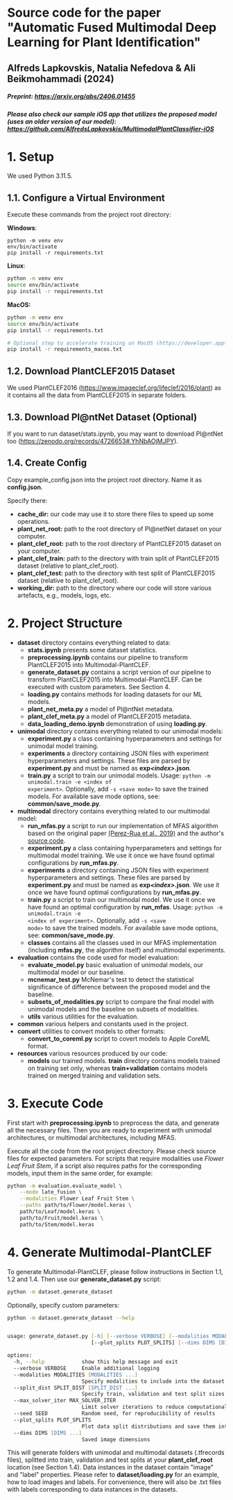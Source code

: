 # Source code for the paper "Automatic Fused Multimodal Deep Learning for Plant Identification"

## Alfreds Lapkovskis, Natalia Nefedova & Ali Beikmohammadi (2024)

##### Preprint: https://arxiv.org/abs/2406.01455

##### Please also check our sample iOS app that utilizes the proposed model (uses an older version of our model): https://github.com/AlfredsLapkovskis/MultimodalPlantClassifier-iOS

# 1. Setup

We used Python 3.11.5.

## 1.1. Configure a Virtual Environment

Execute these commands from the project root directory:

**Windows**:
```batch
python -m venv env
env/bin/activate
pip install -r requirements.txt
```

**Linux**:
```bash
python -m venv env
source env/bin/activate
pip install -r requirements.txt
```

**MacOS:**
```zsh
python -m venv env
source env/bin/activate
pip install -r requirements.txt

# Optional step to accelerate training on MacOS (https://developer.apple.com/metal/tensorflow-plugin/)
pip install -r requirements_macos.txt
```

## 1.2. Download PlantCLEF2015 Dataset

We used PlantCLEF2016 (https://www.imageclef.org/lifeclef/2016/plant) as it contains all the data from PlantCLEF2015 in separate folders.

## 1.3. Download Pl@ntNet Dataset (Optional)

If you want to run dataset/stats.ipynb, you may want to download Pl@ntNet too (https://zenodo.org/records/4726653#.YhNbAOjMJPY).

## 1.4. Create Config

Copy example_config.json into the project root directory. Name it as **config.json**.

Specify there:

- **cache_dir:** our code may use it to store there files to speed up some operations.
- **plant_net_root:** path to the root directory of Pl@netNet dataset on your computer.
- **plant_clef_root:** path to the root directory of PlantCLEF2015 dataset on your computer.
- **plant_clef_train:** path to the directory with train split of PlantCLEF2015 dataset (relative to plant_clef_root).
- **plant_clef_test:** path to the directory with test split of PlantCLEF2015 dataset (relative to plant_clef_root).
- **working_dir:** path to the directory where our code will store various artefacts, e.g., models, logs, etc.

# 2. Project Structure

- **dataset** directory contains everything related to data:
    - **stats.ipynb** presents some dataset statistics.
    - **preprocessing.ipynb** contains our pipeline to transform PlantCLEF2015 into Multimodal-PlantCLEF.
    - **generate_dataset.py** contains a script version of our pipeline to transform PlantCLEF2015 into Multimodal-PlantCLEF. Can be executed with custom parameters. See Section 4.
    - **loading.py** contains methods for loading datasets for our ML models.
    - **plant_net_meta.py** a model of Pl@ntNet metadata.
    - **plant_clef_meta.py** a model of PlantCLEF2015 metadata.
    - **data_loading_demo.ipynb** demonstration of using **loading.py**.
- **unimodal** directory contains everything related to our unimodal models:
    - **experiment.py** a class containing hyperparameters and settings for unimodal model training.
    - **experiments** a directory containing JSON files with experiment hyperparameters and settings. These files are parsed by **experiment.py** and must be named as **exp<i>\<index></i>.json**.
    - **train.py** a script to train our unimodal models. Usage: <code>python -m unimodal.train -e \<index of experiment></code>. Optionally, add <code>-s \<save mode></code> to save the trained models. For available save mode options, see: **common/save_mode.py**.
- **multimodal** directory contains everything related to our multimodal model:
    - **run_mfas.py** a script to run our implementation of MFAS algorithm based on the original paper [(Perez-Rua et al., 2019)](https://www.researchgate.net/publication/338510163_MFAS_Multimodal_Fusion_Architecture_Search) and the author's [source code](https://github.com/jperezrua/mfas).
    - **experiment.py** a class containing hyperparameters and settings for multimodal model training. We use it once we have found optimal configurations by **run_mfas.py**.
    - **experiments** a directory containing JSON files with experiment hyperparameters and settings. These files are parsed by **experiment.py** and must be named as **exp<i>\<index></i>.json**. We use it once we have found optimal configurations by **run_mfas.py**.
    - **train.py** a script to train our multimodal model. We use it once we have found an optimal configuration by **run_mfas**. Usage: <code>python -m unimodal.train -e \<index of experiment></code>. Optionally, add <code>-s \<save mode></code> to save the trained models. For available save mode options, see: **common/save_mode.py**.
    - **classes** contains all the classes used in our MFAS implementation (including **mfas.py**, the algorithm itself) and multimodal experiments.
- **evaluation** contains the code used for model evaluation:
    - **evaluate_model.py** basic evaluation of unimodal models, our multimodal model or our baseline.
    - **mcnemar_test.py** McNemar's test to detect the statistical significance of difference between the proposed model and the baseline.
    - **subsets_of_modalities.py** script to compare the final model with unimodal models and the baseline on subsets of modalities.
    - **utils** various utilities for the evaluation.
- **common** various helpers and constants used in the project.
- **convert** utilities to convert models to other formats:
    - **convert_to_coreml.py** script to covert models to Apple CoreML format.
- **resources** various resources produced by our code:
    - **models** our trained models. **train** directory contains models trained on training set only, whereas **train+validation** contains models trained on merged training and validation sets.

# 3. Execute Code

First start with **preprocessing.ipynb** to preprocess the data, and generate all the necessary files. Then you are ready to experiment with unimodal architectures, or multimodal architectures, including MFAS.

Execute all the code from the root project directory. Please check source files for expected parameters. For scripts that require modalities use _Flower Leaf Fruit Stem_, if a script also requires paths for the corresponding models, input them in the same order, for example:

```zsh
python -m evaluation.evaluate_model \
    --mode late_fusion \
    --modalities Flower Leaf Fruit Stem \
    --paths path/to/Flower/model.keras \
    path/to/Leaf/model.keras \
    path/to/Fruit/model.keras \
    path/to/Stem/model.keras
```

# 4. Generate Multimodal-PlantCLEF

To generate Multimodal-PlantCLEF, please follow instructions in Section 1.1, 1.2 and 1.4. Then use our **generate_dataset.py** script:

```zsh
python -m dataset.generate_dataset
```

Optionally, specify custom parameters:

```zsh
python -m dataset.generate_dataset --help                                                             


usage: generate_dataset.py [-h] [--verbose VERBOSE] [--modalities MODALITIES [MODALITIES ...]] [--split_dist SPLIT_DIST [SPLIT_DIST ...]] [--max_solver_iter MAX_SOLVER_ITER] [--seed SEED]
                           [--plot_splits PLOT_SPLITS] [--dims DIMS [DIMS ...]]

options:
  -h, --help            show this help message and exit
  --verbose VERBOSE     Enable additional logging
  --modalities MODALITIES [MODALITIES ...]
                        Specify modalities to include into the dataset (Leaf, Flower, Fruit, Stem, Bark, Branch, Scan, ...)
  --split_dist SPLIT_DIST [SPLIT_DIST ...]
                        Specify train, validation and test split sizes (fractions in [0, 1])
  --max_solver_iter MAX_SOLVER_ITER
                        Limit solver iterations to reduce computational time
  --seed SEED           Random seed, for reproducibility of results
  --plot_splits PLOT_SPLITS
                        Plot data split distributions and save them into `images` directory
  --dims DIMS [DIMS ...]
                        Saved image dimensions
```

This will generate folders with unimodal and multimodal datasets (.tfrecords files), splitted into train, validation and test splits at your **plant_clef_root** location (see Section 1.4). Data instances in the dataset contain "image" and "label" properties. Please refer to **dataset/loading.py** for an example, how to load images and labels. For convenience, there will also be .txt files with labels corresponding to data instances in the datasets.